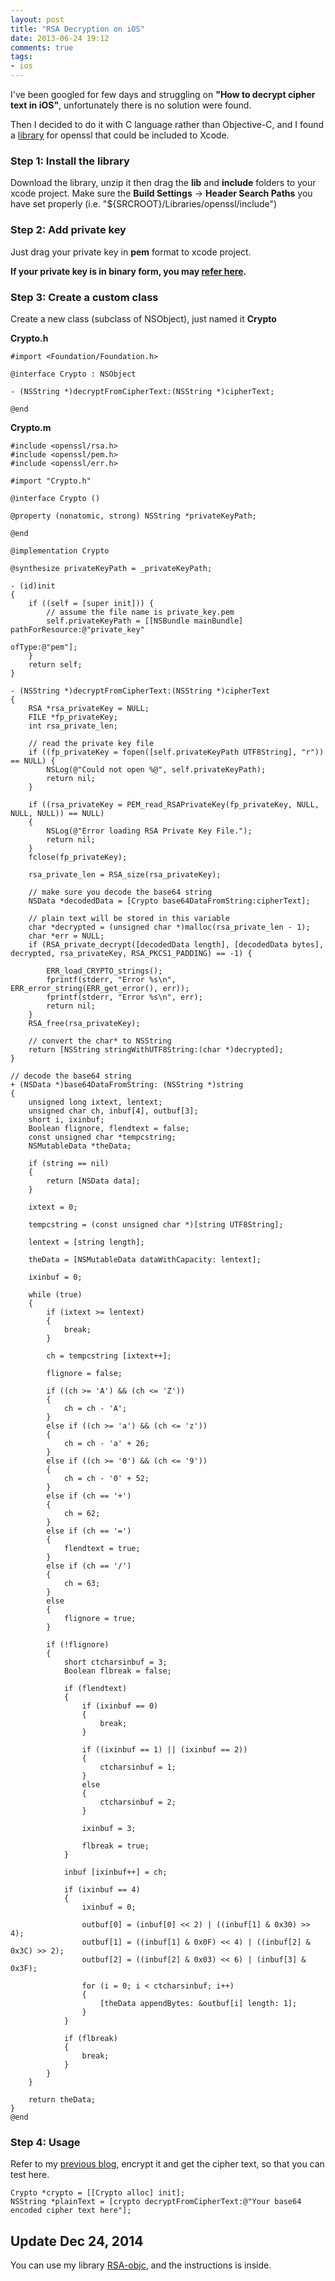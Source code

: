 ```yaml
---
layout: post
title: "RSA Decryption on iOS"
date: 2013-06-24 19:12
comments: true
tags: 
- ios
---
```


I've been googled for few days and struggling on **"How to decrypt cipher text in iOS"**, unfortunately there is no solution were found.

Then I decided to do it with C language rather than Objective-C, and I found a [library](https://github.com/st3fan/ios-openssl) for openssl that could be included to Xcode.

### Step 1: Install the library
Download the library, unzip it then drag the **lib** and **include** folders to your xcode project. Make sure the **Build Settings** -> **Header Search Paths** you have set properly (i.e. "${SRCROOT}/Libraries/openssl/include")

### Step 2: Add private key
Just drag your private key in **pem** format to xcode project.

**If your private key is in binary form, you may [refer here](http://www.herongyang.com/Cryptography/keytool-Export-Key-openssl-enc-Command.html).**

### Step 3: Create a custom class
Create a new class (subclass of NSObject), just named it **Crypto**

**Crypto.h**

```obj-c
#import <Foundation/Foundation.h>

@interface Crypto : NSObject

- (NSString *)decryptFromCipherText:(NSString *)cipherText;

@end
```

**Crypto.m**

```obj-c
#include <openssl/rsa.h>
#include <openssl/pem.h>
#include <openssl/err.h>

#import "Crypto.h"

@interface Crypto ()

@property (nonatomic, strong) NSString *privateKeyPath;

@end

@implementation Crypto

@synthesize privateKeyPath = _privateKeyPath;

- (id)init
{
    if ((self = [super init])) {
        // assume the file name is private_key.pem
        self.privateKeyPath = [[NSBundle mainBundle] pathForResource:@"private_key"
                                                                   ofType:@"pem"];
    }
    return self;
}

- (NSString *)decryptFromCipherText:(NSString *)cipherText
{
    RSA *rsa_privateKey = NULL;
    FILE *fp_privateKey;
    int rsa_private_len;
    
    // read the private key file
    if ((fp_privateKey = fopen([self.privateKeyPath UTF8String], "r")) == NULL) {
        NSLog(@"Could not open %@", self.privateKeyPath);
        return nil;
    }
    
    if ((rsa_privateKey = PEM_read_RSAPrivateKey(fp_privateKey, NULL, NULL, NULL)) == NULL)
    {
        NSLog(@"Error loading RSA Private Key File.");
        return nil;
    }
    fclose(fp_privateKey);
    
    rsa_private_len = RSA_size(rsa_privateKey);
    
    // make sure you decode the base64 string
    NSData *decodedData = [Crypto base64DataFromString:cipherText];
    
    // plain text will be stored in this variable
    char *decrypted = (unsigned char *)malloc(rsa_private_len - 1);
    char *err = NULL;
    if (RSA_private_decrypt([decodedData length], [decodedData bytes], decrypted, rsa_privateKey, RSA_PKCS1_PADDING) == -1) {
        
        ERR_load_CRYPTO_strings();
        fprintf(stderr, "Error %s\n", ERR_error_string(ERR_get_error(), err));
        fprintf(stderr, "Error %s\n", err);
        return nil;
    }
    RSA_free(rsa_privateKey);
    
    // convert the char* to NSString
    return [NSString stringWithUTF8String:(char *)decrypted];
}

// decode the base64 string
+ (NSData *)base64DataFromString: (NSString *)string
{
    unsigned long ixtext, lentext;
    unsigned char ch, inbuf[4], outbuf[3];
    short i, ixinbuf;
    Boolean flignore, flendtext = false;
    const unsigned char *tempcstring;
    NSMutableData *theData;
    
    if (string == nil)
    {
        return [NSData data];
    }
    
    ixtext = 0;
    
    tempcstring = (const unsigned char *)[string UTF8String];
    
    lentext = [string length];
    
    theData = [NSMutableData dataWithCapacity: lentext];
    
    ixinbuf = 0;
    
    while (true)
    {
        if (ixtext >= lentext)
        {
            break;
        }
        
        ch = tempcstring [ixtext++];
        
        flignore = false;
        
        if ((ch >= 'A') && (ch <= 'Z'))
        {
            ch = ch - 'A';
        }
        else if ((ch >= 'a') && (ch <= 'z'))
        {
            ch = ch - 'a' + 26;
        }
        else if ((ch >= '0') && (ch <= '9'))
        {
            ch = ch - '0' + 52;
        }
        else if (ch == '+')
        {
            ch = 62;
        }
        else if (ch == '=')
        {
            flendtext = true;
        }
        else if (ch == '/')
        {
            ch = 63;
        }
        else
        {
            flignore = true;
        }
        
        if (!flignore)
        {
            short ctcharsinbuf = 3;
            Boolean flbreak = false;
            
            if (flendtext)
            {
                if (ixinbuf == 0)
                {
                    break;
                }
                
                if ((ixinbuf == 1) || (ixinbuf == 2))
                {
                    ctcharsinbuf = 1;
                }
                else
                {
                    ctcharsinbuf = 2;
                }
                
                ixinbuf = 3;
                
                flbreak = true;
            }
            
            inbuf [ixinbuf++] = ch;
            
            if (ixinbuf == 4)
            {
                ixinbuf = 0;
                
                outbuf[0] = (inbuf[0] << 2) | ((inbuf[1] & 0x30) >> 4);
                outbuf[1] = ((inbuf[1] & 0x0F) << 4) | ((inbuf[2] & 0x3C) >> 2);
                outbuf[2] = ((inbuf[2] & 0x03) << 6) | (inbuf[3] & 0x3F);
                
                for (i = 0; i < ctcharsinbuf; i++)
                {
                    [theData appendBytes: &outbuf[i] length: 1];
                }
            }
            
            if (flbreak)
            {
                break;
            }
        }
    }
    
    return theData;
}
@end
```

### Step 4: Usage
Refer to my [previous blog](http://jslim.net/blog/2013/01/05/rsa-encryption-in-ios-and-decrypt-it-using-php/), encrypt it and get the cipher text, so that you can test here.

```obj-c
Crypto *crypto = [[Crypto alloc] init];
NSString *plainText = [crypto decryptFromCipherText:@"Your base64 encoded cipher text here"];
```

## Update Dec 24, 2014

You can use my library [RSA-objc](https://github.com/jslim89/RSA-objc), and the instructions is inside.
